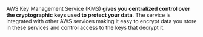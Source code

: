 AWS Key Management Service (KMS) **gives you centralized control over the cryptographic keys used to protect your data**. The service is integrated with other AWS services making it easy to encrypt data you store in these services and control access to the keys that decrypt it.